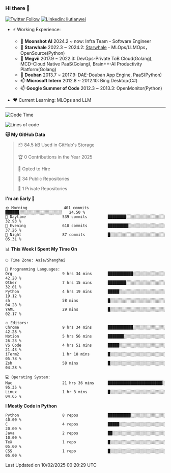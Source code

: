 ### Hi there 👋

[![Twitter Follow](https://img.shields.io/twitter/follow/tianweidut?style=social)](https://twitter.com/tianweidut)
[![Linkedin: liutianwei](https://img.shields.io/badge/-liutianwei-blue?style=flat-square&logo=Linkedin&logoColor=white&link=https://www.linkedin.com/in/liutianwei/)](https://www.linkedin.com/in/liutianwei/)

- ⚡ Working Experience:
  - 🔭 **Moonshot AI**  2024.2 ~ now: Infra Team - Software Engineer
  - 🌱 **Starwhale** 2022.3 ~ 2024.2: [Starwhale](https://github.com/star-whale/starwhale) - MLOps/LLMOps，OpenSource(Python)
  - 🌱 **Megvii** 2017.9 ~ 2022.3: DevOps-Private ToB Cloud(Golang), MCD-Cloud Native PaaS(Golang), Brain++-AI Productivity Platform(Golang)
  - 🌱 **Douban** 2013.7 ~ 2017.9: DAE-Douban App Engine, PaaS(Python)
  - 📫 **Microsoft Intern** 2012.8 ~ 2012.10: Bing Desktop(C#)
  - 📫 **Google Summer of Code** 2012.3 ~ 2013.3: OpenMonitor(Python)

- ❤️ Current Learning: MLOps and LLM

---
<!--START_SECTION:waka-->
![Code Time](http://img.shields.io/badge/Code%20Time-6%2C718%20hrs%209%20mins-blue)

![Lines of code](https://img.shields.io/badge/From%20Hello%20World%20I%27ve%20Written-1.0%20million%20lines%20of%20code-blue)

**🐱 My GitHub Data** 

> 📦 84.5 kB Used in GitHub's Storage 
 > 
> 🏆 0 Contributions in the Year 2025
 > 
> 💼 Opted to Hire
 > 
> 📜 34 Public Repositories 
 > 
> 🔑 1 Private Repositories 
 > 
**I'm an Early 🐤** 

```text
🌞 Morning                401 commits         ██████░░░░░░░░░░░░░░░░░░░   24.50 % 
🌆 Daytime                539 commits         ████████░░░░░░░░░░░░░░░░░   32.93 % 
🌃 Evening                610 commits         █████████░░░░░░░░░░░░░░░░   37.26 % 
🌙 Night                  87 commits          █░░░░░░░░░░░░░░░░░░░░░░░░   05.31 % 
```


📊 **This Week I Spent My Time On** 

```text
🕑︎ Time Zone: Asia/Shanghai

💬 Programming Languages: 
Org                      9 hrs 34 mins       ███████████░░░░░░░░░░░░░░   42.28 % 
Other                    7 hrs 15 mins       ████████░░░░░░░░░░░░░░░░░   32.01 % 
Python                   4 hrs 19 mins       █████░░░░░░░░░░░░░░░░░░░░   19.12 % 
sh                       58 mins             █░░░░░░░░░░░░░░░░░░░░░░░░   04.28 % 
YAML                     29 mins             █░░░░░░░░░░░░░░░░░░░░░░░░   02.17 % 

🔥 Editors: 
Chrome                   9 hrs 34 mins       ███████████░░░░░░░░░░░░░░   42.28 % 
Notion                   5 hrs 56 mins       ███████░░░░░░░░░░░░░░░░░░   26.23 % 
VS Code                  4 hrs 51 mins       █████░░░░░░░░░░░░░░░░░░░░   21.43 % 
iTerm2                   1 hr 18 mins        █░░░░░░░░░░░░░░░░░░░░░░░░   05.78 % 
Zsh                      58 mins             █░░░░░░░░░░░░░░░░░░░░░░░░   04.28 % 

💻 Operating System: 
Mac                      21 hrs 36 mins      ████████████████████████░   95.35 % 
Linux                    1 hr 3 mins         █░░░░░░░░░░░░░░░░░░░░░░░░   04.65 % 
```

**I Mostly Code in Python** 

```text
Python                   8 repos             ██████████░░░░░░░░░░░░░░░   40.00 % 
C                        4 repos             █████░░░░░░░░░░░░░░░░░░░░   20.00 % 
Java                     2 repos             ██░░░░░░░░░░░░░░░░░░░░░░░   10.00 % 
TeX                      1 repo              █░░░░░░░░░░░░░░░░░░░░░░░░   05.00 % 
CSS                      1 repo              █░░░░░░░░░░░░░░░░░░░░░░░░   05.00 % 
```




 Last Updated on 10/02/2025 00:20:29 UTC
<!--END_SECTION:waka-->
